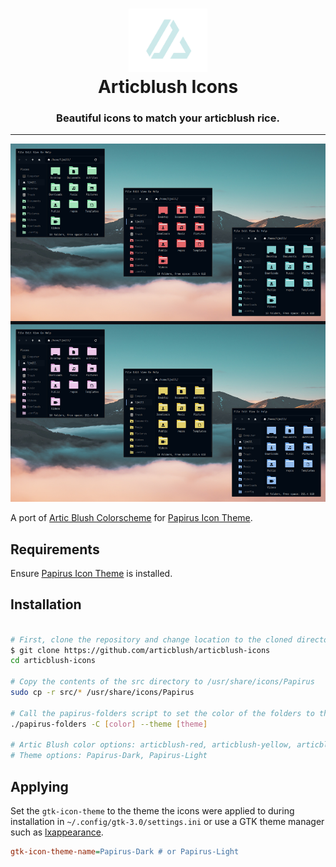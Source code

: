 <h1 align="center">
	<img src="https://github.com/articblush/.github/blob/main/src/articblush56.png" width="25%" alt="Logo"/><br/>
	Articblush Icons</a>
  </h1>

 <h3 align="center">Beautiful icons to match your articblush rice.</h3>
 
 ----

![demonstration](./assets/main.png)

A port of [Artic Blush Colorscheme](https://github.com/articblush) for [Papirus Icon Theme](https://github.com/PapirusDevelopmentTeam/papirus-icon-theme).

## Requirements

Ensure [Papirus Icon Theme](https://github.com/PapirusDevelopmentTeam/papirus-icon-theme) is installed.

## Installation

```sh

# First, clone the repository and change location to the cloned directory:
$ git clone https://github.com/articblush/articblush-icons
cd articblush-icons

# Copy the contents of the src directory to /usr/share/icons/Papirus
sudo cp -r src/* /usr/share/icons/Papirus

# Call the papirus-folders script to set the color of the folders to the desired theme.
./papirus-folders -C [color] --theme [theme]

# Artic Blush color options: articblush-red, articblush-yellow, articblush-green, articblush-blue, articblush-purple, articblush-cyan
# Theme options: Papirus-Dark, Papirus-Light
```

## Applying

Set the `gtk-icon-theme` to the theme the icons were applied to during installation in `~/.config/gtk-3.0/settings.ini` or use a GTK theme manager such as [lxappearance](https://github.com/lxde/lxappearance). 

```ini
gtk-icon-theme-name=Papirus-Dark # or Papirus-Light
```
